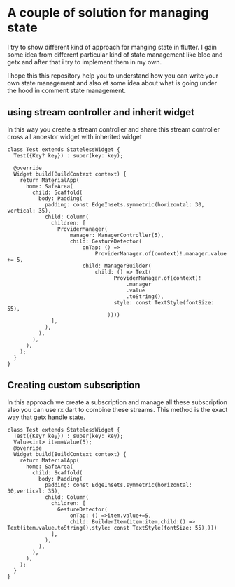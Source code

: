 # A couple of solution for managing state

I try to show different kind of approach for manging state in flutter. I gain some idea from 
different particular kind of state management like bloc and getx and after that i try to implement 
them in my own.

I hope this this repository help you to understand how you can write your own state management and also 
et some idea about what is going under the hood in comment state management.


## using stream controller and inherit widget 
In this way you create a stream controller and share this stream controller cross all ancestor widget with 
inherited widget

```
class Test extends StatelessWidget {
  Test({Key? key}) : super(key: key);

  @override
  Widget build(BuildContext context) {
    return MaterialApp(
      home: SafeArea(
        child: Scaffold(
          body: Padding(
            padding: const EdgeInsets.symmetric(horizontal: 30, vertical: 35),
            child: Column(
              children: [
                ProviderManager(
                    manager: ManagerController(5),
                    child: GestureDetector(
                        onTap: () =>
                            ProviderManager.of(context)!.manager.value += 5,
                        child: ManagerBuilder(
                            child: () => Text(
                                  ProviderManager.of(context)!
                                      .manager
                                      .value
                                      .toString(),
                                  style: const TextStyle(fontSize: 55),
                                ))))
              ],
            ),
          ),
        ),
      ),
    );
  }
}

```

## Creating custom subscription 
In this approach we create a subscription and manage all these subscription also you can use rx dart 
to combine these streams. This method is the exact way that getx handle state.

```
class Test extends StatelessWidget {
  Test({Key? key}) : super(key: key);
  Value<int> item=Value(5);
  @override
  Widget build(BuildContext context) {
    return MaterialApp(
      home: SafeArea(
        child: Scaffold(
          body: Padding(
            padding: const EdgeInsets.symmetric(horizontal: 30,vertical: 35),
            child: Column(
              children: [
                GestureDetector(
                    onTap: () =>item.value+=5,
                    child: BuilderItem(item:item,child:() => Text(item.value.toString(),style: const TextStyle(fontSize: 55),)))
              ],
            ),
          ),
        ),
      ),
    );
  }
}
```